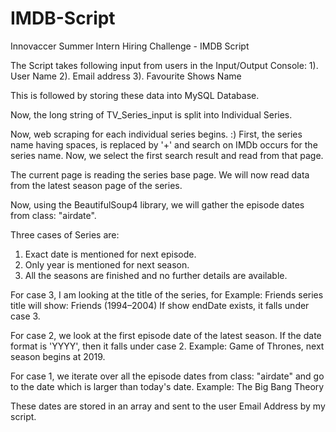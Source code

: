 # IMDB-Script
Innovaccer Summer Intern Hiring Challenge - IMDB Script

The Script takes following input from users in the Input/Output Console:
1). User Name
2). Email address 
3). Favourite Shows Name

This is followed by storing these data into MySQL Database.

Now, the long string of TV_Series_input is split into Individual Series.

Now, web scraping for each individual series begins. :)
First, the series name having spaces, is replaced by '+' and search on IMDb occurs for the series name.
Now, we select the first search result and read from that page.

The current page is reading the series base page.
We will now read data from the latest season page of the series.

Now, using the BeautifulSoup4 library, we will gather the episode dates from class: "airdate".

Three cases of Series are:
1. Exact date is mentioned for next episode.
2. Only year is mentioned for next season.
3. All the seasons are finished and no further details are available.

For case 3, I am looking at the title of the series, for Example: Friends series title will show: Friends (1994–2004)
If show endDate exists, it falls under case 3.

For case 2, we look at the first episode date of the latest season. If the date format is 'YYYY', then it falls under case 2.
Example: Game of Thrones, next season begins at 2019.

For case 1, we iterate over all the episode dates from class: "airdate" and go to the date which is larger than today's date. 
Example: The Big Bang Theory

These dates are stored in an array and sent to the user Email Address by my script.
